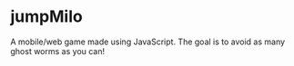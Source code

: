 # jumpMilo
A  mobile/web game made using JavaScript. The goal is to avoid as many ghost worms as you can!



